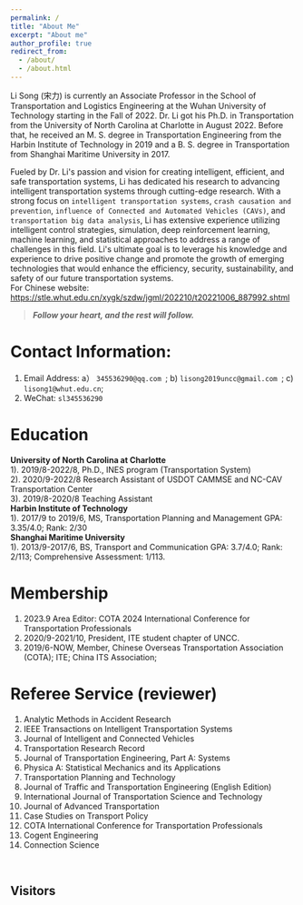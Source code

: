 ```yaml
---
permalink: /
title: "About Me"
excerpt: "About me"
author_profile: true
redirect_from: 
  - /about/
  - /about.html
---
```

Li Song (宋力) is currently an Associate Professor in the School of Transportation and Logistics Engineering at the Wuhan University of Technology starting in the Fall of 2022. Dr. Li got his Ph.D. in Transportation from the University of North Carolina at Charlotte in August 2022. Before that, he received an M. S. degree in Transportation Engineering from the Harbin Institute of Technology in 2019 and a B. S. degree in Transportation from Shanghai Maritime University in 2017. <br>

Fueled by Dr. Li's passion and vision for creating intelligent, efficient, and safe transportation systems, Li has dedicated his research to advancing intelligent transportation systems through cutting-edge research. With a strong focus on `intelligent transportation systems`, `crash causation and prevention`, `influence of Connected and Automated Vehicles (CAVs)`, and `transportation big data analysis`, Li has extensive experience utilizing intelligent control strategies, simulation, deep reinforcement learning, machine learning, and statistical approaches to address a range of challenges in this field. Li's ultimate goal is to leverage his knowledge and experience to drive positive change and promote the growth of emerging technologies  that would enhance the efficiency, security, sustainability, and safety of our future transportation systems.<br>
For Chinese website: <https://stle.whut.edu.cn/xygk/szdw/jgml/202210/t20221006_887992.shtml>

> <i> <b> Follow your heart, and the rest will follow. </b> </i>

Contact Information:
======
1. Email Address: a） `345536290@qq.com `; b) `lisong2019uncc@gmail.com `; c) `lisong1@whut.edu.cn`; <br>
1. WeChat:  `sl345536290 `<br>

Education 
======
**University of North Carolina at Charlotte**<br>
1). 2019/8-2022/8, Ph.D., INES program (Transportation System) <br>
2). 2020/9-2022/8 Research Assistant of USDOT CAMMSE and NC-CAV Transportation Center<br>
3). 2019/8-2020/8 Teaching Assistant<br>
**Harbin Institute of Technology**<br>
1). 2017/9 to 2019/6, MS, Transportation Planning and Management
GPA: 3.35/4.0; Rank: 2/30<br>
**Shanghai Maritime University**<br>
1). 2013/9-2017/6, BS, Transport and Communication 
GPA: 3.7/4.0; Rank: 2/113; Comprehensive Assessment: 1/113.

Membership
======
1. 2023.9 Area Editor: COTA 2024 International Conference for Transportation Professionals
2. 2020/9-2021/10, President, ITE student chapter of UNCC.
1. 2019/6-NOW, Member, Chinese Overseas Transportation Association (COTA); ITE; China ITS Association;

Referee Service (reviewer)
======
1. Analytic Methods in Accident Research
2. IEEE Transactions on Intelligent Transportation Systems
3. Journal of Intelligent and Connected Vehicles
4. Transportation Research Record 
5. Journal of Transportation Engineering, Part A: Systems 
6. Physica A: Statistical Mechanics and its Applications
7. Transportation Planning and Technology
8. Journal of Traffic and Transportation Engineering (English Edition) 
9. International Journal of Transportation Science and Technology
10. Journal of Advanced Transportation
11. Case Studies on Transport Policy 
12. COTA International Conference for Transportation Professionals 
13. Cogent Engineering 
14. Connection Science  
<br> 

Visitors
------
<!--<script type="text/javascript" src="//rf.revolvermaps.com/0/0/7.js?i=5xudi87gfgs&amp;m=0&amp;c=00fff6&amp;cr1=ff0000&amp;br=5&amp;lo=84&amp;oo=51&amp;sx=0" async="async">
 -->
<script type='text/javascript' id='clustrmaps' src='//cdn.clustrmaps.com/map_v2.js?cl=ffffff&w=500&t=tt&d=A_MFnXG1cd5Ja-UHFqbpPt-pyzARX2TcNwZIP_26HIk'></script>

